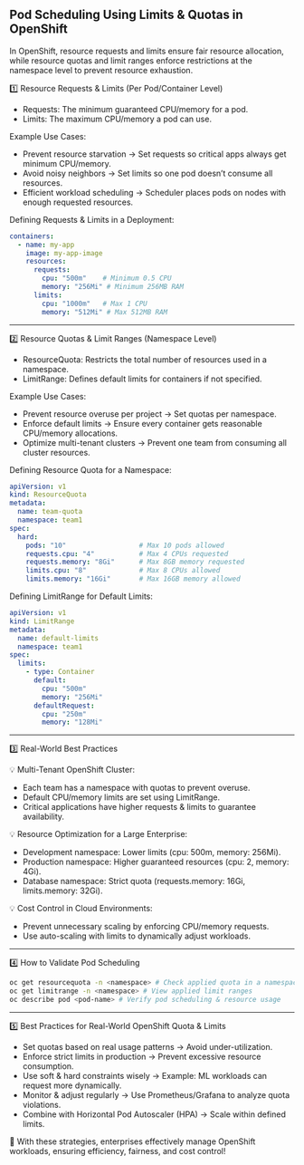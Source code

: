 ## Pod Scheduling Using Limits & Quotas in OpenShift

In OpenShift, resource requests and limits ensure fair resource allocation, while resource quotas and limit ranges enforce restrictions at the namespace level to prevent resource exhaustion.

1️⃣ Resource Requests & Limits (Per Pod/Container Level)
- Requests: The minimum guaranteed CPU/memory for a pod.
- Limits: The maximum CPU/memory a pod can use.

Example Use Cases:
- Prevent resource starvation → Set requests so critical apps always get minimum CPU/memory.
- Avoid noisy neighbors → Set limits so one pod doesn’t consume all resources.
- Efficient workload scheduling → Scheduler places pods on nodes with enough requested resources.

Defining Requests & Limits in a Deployment:
```yaml
containers:
  - name: my-app
    image: my-app-image
    resources:
      requests:
        cpu: "500m"    # Minimum 0.5 CPU
        memory: "256Mi" # Minimum 256MB RAM
      limits:
        cpu: "1000m"   # Max 1 CPU
        memory: "512Mi" # Max 512MB RAM
```
---

2️⃣ Resource Quotas & Limit Ranges (Namespace Level)
- ResourceQuota: Restricts the total number of resources used in a namespace.
- LimitRange: Defines default limits for containers if not specified.

Example Use Cases:
- Prevent resource overuse per project → Set quotas per namespace.
- Enforce default limits → Ensure every container gets reasonable CPU/memory allocations.
- Optimize multi-tenant clusters → Prevent one team from consuming all cluster resources.

Defining Resource Quota for a Namespace:
```yaml
apiVersion: v1
kind: ResourceQuota
metadata:
  name: team-quota
  namespace: team1
spec:
  hard:
    pods: "10"                  # Max 10 pods allowed
    requests.cpu: "4"           # Max 4 CPUs requested
    requests.memory: "8Gi"      # Max 8GB memory requested
    limits.cpu: "8"             # Max 8 CPUs allowed
    limits.memory: "16Gi"       # Max 16GB memory allowed
```

Defining LimitRange for Default Limits:
```yaml
apiVersion: v1
kind: LimitRange
metadata:
  name: default-limits
  namespace: team1
spec:
  limits:
    - type: Container
      default:
        cpu: "500m"
        memory: "256Mi"
      defaultRequest:
        cpu: "250m"
        memory: "128Mi"
```
---

3️⃣ Real-World Best Practices

💡 Multi-Tenant OpenShift Cluster:
- Each team has a namespace with quotas to prevent overuse.
- Default CPU/memory limits are set using LimitRange.
- Critical applications have higher requests & limits to guarantee availability.

💡 Resource Optimization for a Large Enterprise:
- Development namespace: Lower limits (cpu: 500m, memory: 256Mi).
- Production namespace: Higher guaranteed resources (cpu: 2, memory: 4Gi).
- Database namespace: Strict quota (requests.memory: 16Gi, limits.memory: 32Gi).

💡 Cost Control in Cloud Environments:
- Prevent unnecessary scaling by enforcing CPU/memory requests.
- Use auto-scaling with limits to dynamically adjust workloads.

---

4️⃣ How to Validate Pod Scheduling
```sh
oc get resourcequota -n <namespace> # Check applied quota in a namespace
oc get limitrange -n <namespace> # View applied limit ranges
oc describe pod <pod-name> # Verify pod scheduling & resource usage
```
---

5️⃣ Best Practices for Real-World OpenShift Quota & Limits
- Set quotas based on real usage patterns → Avoid under-utilization.
- Enforce strict limits in production → Prevent excessive resource consumption.
- Use soft & hard constraints wisely → Example: ML workloads can request more dynamically.
- Monitor & adjust regularly → Use Prometheus/Grafana to analyze quota violations.
- Combine with Horizontal Pod Autoscaler (HPA) → Scale within defined limits.

🚀 With these strategies, enterprises effectively manage OpenShift workloads, ensuring efficiency, fairness, and cost control!
